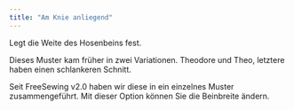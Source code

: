 ```yaml
---
title: "Am Knie anliegend"
---
```


Legt die Weite des Hosenbeins fest.

<Note>

Dieses Muster kam früher in zwei Variationen. Theodore und Theo, letztere haben
einen schlankeren Schnitt.

Seit FreeSewing v2.0 haben wir diese in ein einzelnes Muster zusammengeführt. Mit dieser Option
können Sie die Beinbreite ändern.

</Note>




